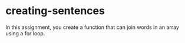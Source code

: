 # creating-sentences
In this assignment, you create a function that can join words in an array using a for loop.
